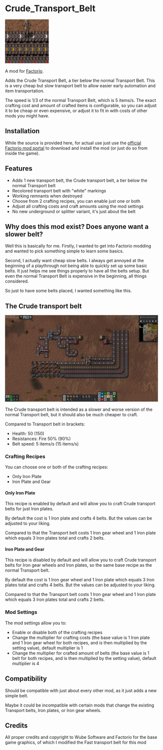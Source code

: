 # Crude_Transport_Belt

![](thumbnail.png)

A mod for [Factorio](https://factorio.com/). 

Adds the Crude Transport Belt, a tier below the normal Transport Belt. This is a very cheap but slow transport belt to allow easier early automation and item transportation.

The speed is 1/3 of the normal Transport Belt, which is 5 items/s. The exact crafting cost and amount of crafted items is configurable, so you can adjust it to be cheap or even expensive, or adjust it to fit in with costs of other mods you might have.

## Installation

While the source is provided here, for actual use just use the [official Factorio mod portal](https://mods.factorio.com/) to download and install the mod (or just do so from inside the game).

## Features

- Adds 1 new transport belt, the Crude transport belt, a tier below the normal Transport belt 
- Recolored transport belt with "white" markings
- Working remnants when destroyed
- Choose from 2 crafting recipes, you can enable just one or both
- Adjust all crafting costs and craft amounts using the mod settings 
- No new underground or splitter variant, it's just about the belt

## Why does this mod exist? Does anyone want a slower belt?

Well this is basically for me. Firstly, I wanted to get into Factorio modding and wanted to pick something simple to learn some basics. 

Second, I actually want cheap slow belts. I always get annoyed at the beginning of a playthrough not being able to quickly set up some basic belts. It just helps me see things properly to have all the belts setup. But even the normal Transport Belt is expensive in the beginning, all things considered.

So just to have some belts placed, I wanted something like this.

## The Crude transport belt

![](images/crude_transport_belt_screenshot_01.jpg)

The Crude transport belt is intended as a slower and worse version of the normal Transport belt, but it should also be much cheaper to craft.

Compared to Transport belt in brackets:
- Health: 50 (150)
- Resistances: Fire 50% (90%)
- Belt speed: 5 items/s (15 items/s)

### Crafting Recipes

You can choose one or both of the crafting recipes:
- Only Iron Plate 
- Iron Plate and Gear

#### Only Iron Plate

This recipe is enabled by default and will allow you to craft Crude transport belts for just Iron plates.

By default the cost is 1 Iron plate and crafts 4 belts. But the values can be adjusted to your liking.

Compared to that the Transport belt costs 1 Iron gear wheel and 1 Iron plate which equals 3 Iron plates total and crafts 2 belts.

#### Iron Plate and Gear

This recipe is disabled by default and will allow you to craft Crude transport belts for Iron gear wheels and Iron plates, so the same base recipe as the normal Transport belt.

By default the cost is 1 Iron gear wheel and 1 Iron plate which equals 3 Iron plates total and crafts 4 belts. But the values can be adjusted to your liking.

Compared to that the Transport belt costs 1 Iron gear wheel and 1 Iron plate which equals 3 Iron plates total and crafts 2 belts.

### Mod Settings

The mod settings allow you to:
- Enable or disable both of the crafting recipes
- Change the multiplier for crafting costs (the base value is 1 Iron plate and 1 Iron gear wheel for both recipes, and is then multiplied by the setting value), default multiplier is 1
- Change the multiplier for crafted amount of belts (the base value is 1 belt for both recipes, and is then multiplied by the setting value), default multiplier is 4

## Compatibility

Should be compatible with just about every other mod, as it just adds a new simple belt. 

Maybe it could be incompatible with certain mods that change the existing Transport belts, Iron plates, or Iron gear wheels.

## Credits

All proper credits and copyright to Wube Software and Factorio for the base game graphics, of which I modified the Fast transport belt for this mod 